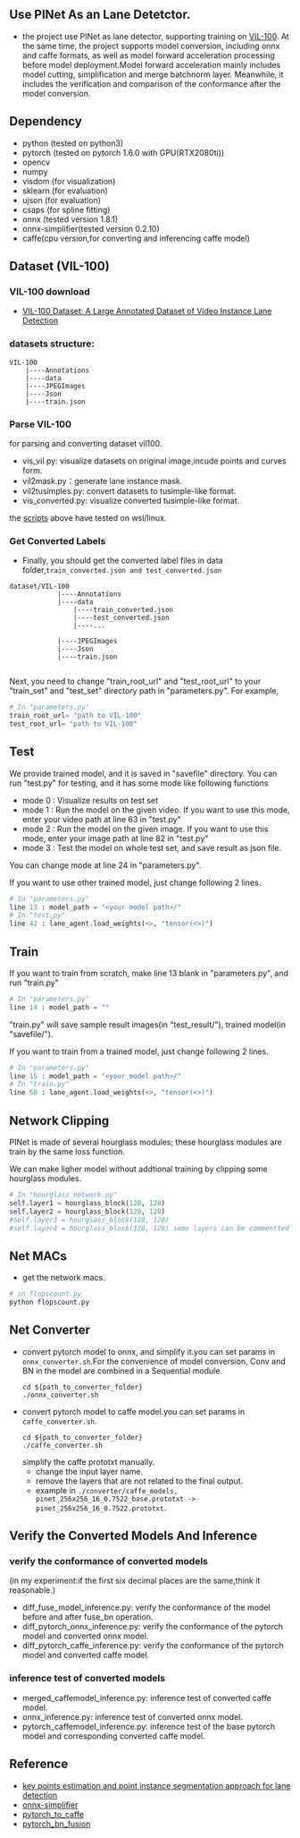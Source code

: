 ## Use PINet As an Lane Detetctor. 

- the project use PINet as lane detector, supporting training on [VIL-100](https://github.com/yujun0-0/MMA-Net/tree/main/dataset). 
  At the same time, the project supports model conversion, including onnx and caffe formats, as well as model forward acceleration 
  processing before model deployment.Model forward acceleration mainly includes model cutting, simplification and merge batchnorm layer. 
  Meanwhile, it includes the verification and comparison of the conformance after the model conversion. 

## Dependency
- python (tested on python3)
- pytorch (tested on pytorch 1.6.0 with GPU(RTX2080ti))
- opencv
- numpy
- visdom (for visualization)
- sklearn (for evaluation)
- ujson (for evaluation)
- csaps (for spline fitting)
- onnx  (tested version 1.8.1)                               
- onnx-simplifier(tested version 0.2.10) 
- caffe(cpu version,for converting and inferencing caffe model)

## Dataset (VIL-100)
### VIL-100 download
- [VIL-100 Dataset: A Large Annotated Dataset of Video Instance Lane Detection](https://github.com/yujun0-0/MMA-Net/tree/main/dataset)
### datasets structure:
```
VIL-100
    |----Annotations
    |----data
    |----JPEGImages
    |----Json
    |----train.json
```

### Parse VIL-100
for parsing and converting dataset vil100.

- vis_vil.py: visualize datasets on original image,incude points and curves form.
- vil2mask.py：generate lane instance mask.
- vil2tusimples.py: convert datasets to tusimple-like format.
- vis_converted.py: visualize converted tusimple-like format.

the [scripts](https://github.com/pandamax/parse_vil100) above have tested on wsl/linux.

### Get Converted Labels
- Finally, you should get the converted label files in data folder,`train_converted.json and test_converted.json`
```
dataset/VIL-100
            |----Annotations
            |----data
                |----train_converted.json
                |----test_converted.json
                |----...
                                        
            |----JPEGImages
            |----Json
            |----train.json
          
```
Next, you need to change "train_root_url" and "test_root_url" to your "train_set" and "test_set" directory path in "parameters.py". For example,

```python
# In "parameters.py"
train_root_url= "path to VIL-100"
test_root_url= "path to VIL-100"
```

## Test
We provide trained model, and it is saved in "savefile" directory. You can run "test.py" for testing, and it has some mode like following functions 
- mode 0 : Visualize results on test set
- mode 1 : Run the model on the given video. If you want to use this mode, enter your video path at line 63 in "test.py"
- mode 2 : Run the model on the given image. If you want to use this mode, enter your image path at line 82 in "test.py"
- mode 3 : Test the model on whole test set, and save result as json file.

You can change mode at line 24 in "parameters.py".

If you want to use other trained model, just change following 2 lines.
```python
# In "parameters.py"
line 13 : model_path = "<your model path>/"
# In "test.py"
line 42 : lane_agent.load_weights(<>, "tensor(<>)")
```

## Train
If you want to train from scratch, make line 13 blank in "parameters.py", and run "train.py"
```python
# In "parameters.py"
line 14 : model_path = ""
```
"train.py" will save sample result images(in "test_result/"), trained model(in "savefile/").

If you want to train from a trained model, just change following 2 lines.
```python
# In "parameters.py"
line 15 : model_path = "<your model path>/"
# In "train.py"
line 58 : lane_agent.load_weights(<>, "tensor(<>)")
```

## Network Clipping 
PINet is made of several hourglass modules; these hourglass modules are train by the same loss function.

We can make ligher model without addtional training by clipping some hourglass modules.

```python
# In "hourglass_network.py"
self.layer1 = hourglass_block(128, 128)
self.layer2 = hourglass_block(128, 128)
#self.layer3 = hourglass_block(128, 128)
#self.layer4 = hourglass_block(128, 128) some layers can be commentted 
```
## Net MACs
- get the network macs.
```python
# in flopscount.py
python flopscount.py
```

## Net Converter
- convert pytorch model to onnx, and simplify it.you can set params in `onnx_converter.sh`.For the convenience of model conversion,
  Conv and BN in the model are combined in a Sequential module.
  ```shell
  cd ${path_to_converter_folder}
  ./onnx_converter.sh
  ```
- convert pytorch model to caffe model.you can set params in `caffe_converter.sh`.
  ```shell
  cd ${path_to_converter_folder}
  ./caffe_converter.sh
  ```
  simplify the caffe prototxt manually.
  - change the input layer name.
  - remove the layers that are not related to the final output.
  - example in `./converter/caffe_models, pinet_256x256_16_0.7522_base.prototxt -> pinet_256x256_16_0.7522.prototxt`.

## Verify the Converted Models And Inference

### verify the conformance of converted models 
(in my experiment:if the first six decimal places are the same,think it reasonable.)
- diff_fuse_model_inference.py: verify the conformance of the model before and after fuse_bn operation.
- diff_pytorch_onnx_inference.py: verify the conformance of the pytorch model and converted onnx model.
- diff_pytorch_caffe_inference.py: verify the conformance of the pytorch model and converted caffe model.


### inference test of converted models
- merged_caffemodel_inference.py: inference test of converted caffe model.
- onnx_inference.py: inference test of converted onnx model.
- pytorch_caffemodel_inference.py: inference test of the base pytorch model and corresponding converted caffe model.

## Reference
- [key points estimation and point instance segmentation approach for lane detection](https://github.com/koyeongmin/PINet_new)
- [onnx-simplifier](https://github.com/daquexian/onnx-simplifier)
- [pytorch_to_caffe](https://github.com/WolffyChen/PytorchToCaffe/blob/master/pytorch_to_caffe.py)
- [pytorch_bn_fusion](https://github.com/MIPT-Oulu/pytorch_bn_fusion)
